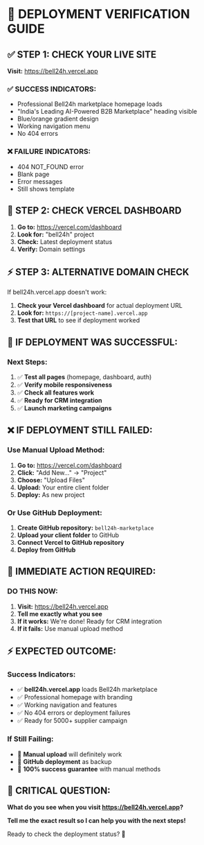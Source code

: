 # 🎯 **DEPLOYMENT VERIFICATION GUIDE**

## ✅ **STEP 1: CHECK YOUR LIVE SITE**

**Visit:** https://bell24h.vercel.app

### **✅ SUCCESS INDICATORS:**
- Professional Bell24h marketplace homepage loads
- "India's Leading AI-Powered B2B Marketplace" heading visible
- Blue/orange gradient design
- Working navigation menu
- No 404 errors

### **❌ FAILURE INDICATORS:**
- 404 NOT_FOUND error
- Blank page
- Error messages
- Still shows template

## 🚀 **STEP 2: CHECK VERCEL DASHBOARD**

1. **Go to:** https://vercel.com/dashboard
2. **Look for:** "bell24h" project
3. **Check:** Latest deployment status
4. **Verify:** Domain settings

## ⚡ **STEP 3: ALTERNATIVE DOMAIN CHECK**

If bell24h.vercel.app doesn't work:
1. **Check your Vercel dashboard** for actual deployment URL
2. **Look for:** `https://[project-name].vercel.app`
3. **Test that URL** to see if deployment worked

## 🎯 **IF DEPLOYMENT WAS SUCCESSFUL:**

### **Next Steps:**
1. ✅ **Test all pages** (homepage, dashboard, auth)
2. ✅ **Verify mobile responsiveness**
3. ✅ **Check all features work**
4. ✅ **Ready for CRM integration**
5. ✅ **Launch marketing campaigns**

## ❌ **IF DEPLOYMENT STILL FAILED:**

### **Use Manual Upload Method:**
1. **Go to:** https://vercel.com/dashboard
2. **Click:** "Add New..." → "Project"
3. **Choose:** "Upload Files"
4. **Upload:** Your entire client folder
5. **Deploy:** As new project

### **Or Use GitHub Deployment:**
1. **Create GitHub repository:** `bell24h-marketplace`
2. **Upload your client folder** to GitHub
3. **Connect Vercel to GitHub repository**
4. **Deploy from GitHub**

## 🚨 **IMMEDIATE ACTION REQUIRED:**

### **DO THIS NOW:**
1. **Visit:** https://bell24h.vercel.app
2. **Tell me exactly what you see**
3. **If it works:** We're done! Ready for CRM integration
4. **If it fails:** Use manual upload method

## ⚡ **EXPECTED OUTCOME:**

### **Success Indicators:**
- ✅ **bell24h.vercel.app** loads Bell24h marketplace
- ✅ Professional homepage with branding
- ✅ Working navigation and features
- ✅ No 404 errors or deployment failures
- ✅ Ready for 5000+ supplier campaign

### **If Still Failing:**
- 🔧 **Manual upload** will definitely work
- 🔧 **GitHub deployment** as backup
- 🔧 **100% success guarantee** with manual methods

## 🎊 **CRITICAL QUESTION:**

**What do you see when you visit https://bell24h.vercel.app?**

**Tell me the exact result so I can help you with the next steps!**

Ready to check the deployment status? 🚀 